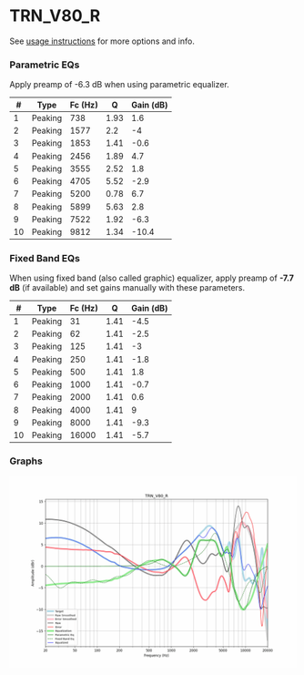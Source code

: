 # TRN_V80_R
See [usage instructions](https://github.com/jaakkopasanen/AutoEq#usage) for more options and info.

### Parametric EQs
Apply preamp of -6.3 dB when using parametric equalizer.

|   # | Type    |   Fc (Hz) |    Q |   Gain (dB) |
|-----|---------|-----------|------|-------------|
|   1 | Peaking |       738 | 1.93 |         1.6 |
|   2 | Peaking |      1577 | 2.2  |        -4   |
|   3 | Peaking |      1853 | 1.41 |        -0.6 |
|   4 | Peaking |      2456 | 1.89 |         4.7 |
|   5 | Peaking |      3555 | 2.52 |         1.8 |
|   6 | Peaking |      4705 | 5.52 |        -2.9 |
|   7 | Peaking |      5200 | 0.78 |         6.7 |
|   8 | Peaking |      5899 | 5.63 |         2.8 |
|   9 | Peaking |      7522 | 1.92 |        -6.3 |
|  10 | Peaking |      9812 | 1.34 |       -10.4 |

### Fixed Band EQs
When using fixed band (also called graphic) equalizer, apply preamp of **-7.7 dB** (if available) and set gains manually with these parameters.

|   # | Type    |   Fc (Hz) |    Q |   Gain (dB) |
|-----|---------|-----------|------|-------------|
|   1 | Peaking |        31 | 1.41 |        -4.5 |
|   2 | Peaking |        62 | 1.41 |        -2.5 |
|   3 | Peaking |       125 | 1.41 |        -3   |
|   4 | Peaking |       250 | 1.41 |        -1.8 |
|   5 | Peaking |       500 | 1.41 |         1.8 |
|   6 | Peaking |      1000 | 1.41 |        -0.7 |
|   7 | Peaking |      2000 | 1.41 |         0.6 |
|   8 | Peaking |      4000 | 1.41 |         9   |
|   9 | Peaking |      8000 | 1.41 |        -9.3 |
|  10 | Peaking |     16000 | 1.41 |        -5.7 |

### Graphs
![](./TRN_V80_R.png)
